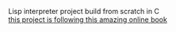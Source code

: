 Lisp interpreter project build from scratch in C <br />
[this project is following this amazing online book](http://www.buildyourownlisp.com/contents)
